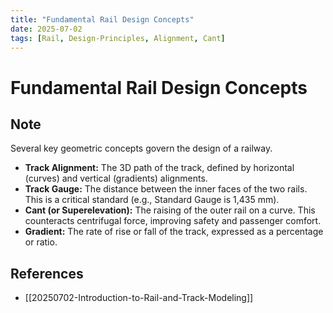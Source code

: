 ```yaml
---
title: "Fundamental Rail Design Concepts"
date: 2025-07-02
tags: [Rail, Design-Principles, Alignment, Cant]
---
```


# Fundamental Rail Design Concepts

## Note

Several key geometric concepts govern the design of a railway.

- **Track Alignment:** The 3D path of the track, defined by horizontal (curves) and vertical (gradients) alignments.
- **Track Gauge:** The distance between the inner faces of the two rails. This is a critical standard (e.g., Standard Gauge is 1,435 mm).
- **Cant (or Superelevation):** The raising of the outer rail on a curve. This counteracts centrifugal force, improving safety and passenger comfort.
- **Gradient:** The rate of rise or fall of the track, expressed as a percentage or ratio.

## References

- [[20250702-Introduction-to-Rail-and-Track-Modeling]]
